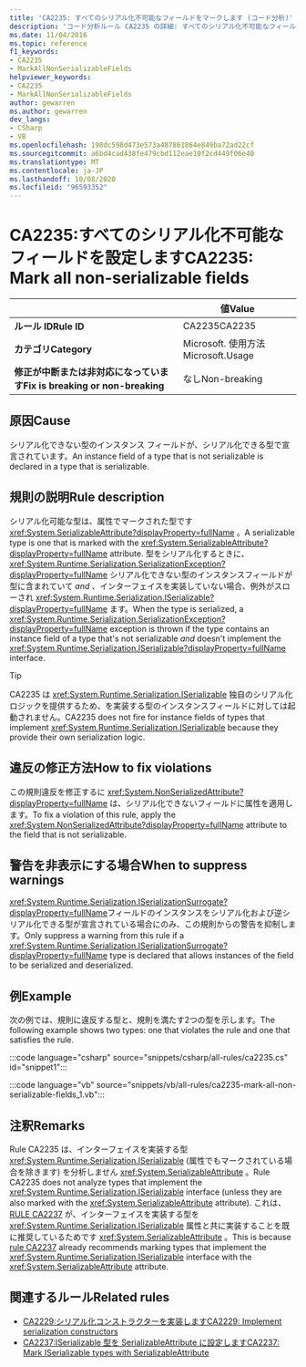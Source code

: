 ```yaml
---
title: 'CA2235: すべてのシリアル化不可能なフィールドをマークします (コード分析)'
description: 'コード分析ルール CA2235 の詳細: すべてのシリアル化不可能なフィールドをマークする'
ms.date: 11/04/2016
ms.topic: reference
f1_keywords:
- CA2235
- MarkAllNonSerializableFields
helpviewer_keywords:
- CA2235
- MarkAllNonSerializableFields
author: gewarren
ms.author: gewarren
dev_langs:
- CSharp
- VB
ms.openlocfilehash: 190dc598d473e573a487861864e849ba72ad22cf
ms.sourcegitcommit: a6bd4cad438fe479cbd112eae10f2cd449f06e40
ms.translationtype: MT
ms.contentlocale: ja-JP
ms.lasthandoff: 10/08/2020
ms.locfileid: "96593352"
---
```

# <a name="ca2235-mark-all-non-serializable-fields"></a><span data-ttu-id="21aa2-103">CA2235:すべてのシリアル化不可能なフィールドを設定します</span><span class="sxs-lookup"><span data-stu-id="21aa2-103">CA2235: Mark all non-serializable fields</span></span>

| | <span data-ttu-id="21aa2-104">値</span><span class="sxs-lookup"><span data-stu-id="21aa2-104">Value</span></span> |
|-|-|
| <span data-ttu-id="21aa2-105">**ルール ID**</span><span class="sxs-lookup"><span data-stu-id="21aa2-105">**Rule ID**</span></span> |<span data-ttu-id="21aa2-106">CA2235</span><span class="sxs-lookup"><span data-stu-id="21aa2-106">CA2235</span></span>|
| <span data-ttu-id="21aa2-107">**カテゴリ**</span><span class="sxs-lookup"><span data-stu-id="21aa2-107">**Category**</span></span> |<span data-ttu-id="21aa2-108">Microsoft. 使用方法</span><span class="sxs-lookup"><span data-stu-id="21aa2-108">Microsoft.Usage</span></span>|
| <span data-ttu-id="21aa2-109">**修正が中断または非対応になっています**</span><span class="sxs-lookup"><span data-stu-id="21aa2-109">**Fix is breaking or non-breaking**</span></span> |<span data-ttu-id="21aa2-110">なし</span><span class="sxs-lookup"><span data-stu-id="21aa2-110">Non-breaking</span></span>|

## <a name="cause"></a><span data-ttu-id="21aa2-111">原因</span><span class="sxs-lookup"><span data-stu-id="21aa2-111">Cause</span></span>

<span data-ttu-id="21aa2-112">シリアル化できない型のインスタンス フィールドが、シリアル化できる型で宣言されています。</span><span class="sxs-lookup"><span data-stu-id="21aa2-112">An instance field of a type that is not serializable is declared in a type that is serializable.</span></span>

## <a name="rule-description"></a><span data-ttu-id="21aa2-113">規則の説明</span><span class="sxs-lookup"><span data-stu-id="21aa2-113">Rule description</span></span>

<span data-ttu-id="21aa2-114">シリアル化可能な型は、属性でマークされた型です <xref:System.SerializableAttribute?displayProperty=fullName> 。</span><span class="sxs-lookup"><span data-stu-id="21aa2-114">A serializable type is one that is marked with the <xref:System.SerializableAttribute?displayProperty=fullName> attribute.</span></span> <span data-ttu-id="21aa2-115">型をシリアル化するときに、 <xref:System.Runtime.Serialization.SerializationException?displayProperty=fullName> シリアル化できない型のインスタンスフィールドが型に含まれていて *and* 、インターフェイスを実装していない場合、例外がスローされ <xref:System.Runtime.Serialization.ISerializable?displayProperty=fullName> ます。</span><span class="sxs-lookup"><span data-stu-id="21aa2-115">When the type is serialized, a <xref:System.Runtime.Serialization.SerializationException?displayProperty=fullName> exception is thrown if the type contains an instance field of a type that's not serializable *and* doesn't implement the <xref:System.Runtime.Serialization.ISerializable?displayProperty=fullName> interface.</span></span>

> [!TIP]
> <span data-ttu-id="21aa2-116">CA2235 は <xref:System.Runtime.Serialization.ISerializable> 独自のシリアル化ロジックを提供するため、を実装する型のインスタンスフィールドに対しては起動されません。</span><span class="sxs-lookup"><span data-stu-id="21aa2-116">CA2235 does not fire for instance fields of types that implement <xref:System.Runtime.Serialization.ISerializable> because they provide their own serialization logic.</span></span>

## <a name="how-to-fix-violations"></a><span data-ttu-id="21aa2-117">違反の修正方法</span><span class="sxs-lookup"><span data-stu-id="21aa2-117">How to fix violations</span></span>

<span data-ttu-id="21aa2-118">この規則違反を修正するに <xref:System.NonSerializedAttribute?displayProperty=fullName> は、シリアル化できないフィールドに属性を適用します。</span><span class="sxs-lookup"><span data-stu-id="21aa2-118">To fix a violation of this rule, apply the <xref:System.NonSerializedAttribute?displayProperty=fullName> attribute to the field that is not serializable.</span></span>

## <a name="when-to-suppress-warnings"></a><span data-ttu-id="21aa2-119">警告を非表示にする場合</span><span class="sxs-lookup"><span data-stu-id="21aa2-119">When to suppress warnings</span></span>

<span data-ttu-id="21aa2-120"><xref:System.Runtime.Serialization.ISerializationSurrogate?displayProperty=fullName>フィールドのインスタンスをシリアル化および逆シリアル化できる型が宣言されている場合にのみ、この規則からの警告を抑制します。</span><span class="sxs-lookup"><span data-stu-id="21aa2-120">Only suppress a warning from this rule if a <xref:System.Runtime.Serialization.ISerializationSurrogate?displayProperty=fullName> type is declared that allows instances of the field to be serialized and deserialized.</span></span>

## <a name="example"></a><span data-ttu-id="21aa2-121">例</span><span class="sxs-lookup"><span data-stu-id="21aa2-121">Example</span></span>

<span data-ttu-id="21aa2-122">次の例では、規則に違反する型と、規則を満たす2つの型を示します。</span><span class="sxs-lookup"><span data-stu-id="21aa2-122">The following example shows two types: one that violates the rule and one that satisfies the rule.</span></span>

:::code language="csharp" source="snippets/csharp/all-rules/ca2235.cs" id="snippet1":::

:::code language="vb" source="snippets/vb/all-rules/ca2235-mark-all-non-serializable-fields_1.vb":::

## <a name="remarks"></a><span data-ttu-id="21aa2-123">注釈</span><span class="sxs-lookup"><span data-stu-id="21aa2-123">Remarks</span></span>

<span data-ttu-id="21aa2-124">Rule CA2235 は、インターフェイスを実装する型 <xref:System.Runtime.Serialization.ISerializable> (属性でもマークされている場合を除きます) を分析しません <xref:System.SerializableAttribute> 。</span><span class="sxs-lookup"><span data-stu-id="21aa2-124">Rule CA2235 does not analyze types that implement the <xref:System.Runtime.Serialization.ISerializable> interface (unless they are also marked with the <xref:System.SerializableAttribute> attribute).</span></span> <span data-ttu-id="21aa2-125">これは、 [RULE CA2237](ca2237.md) が、インターフェイスを実装する型を <xref:System.Runtime.Serialization.ISerializable> 属性と共に実装することを既に推奨しているためです <xref:System.SerializableAttribute> 。</span><span class="sxs-lookup"><span data-stu-id="21aa2-125">This is because [rule CA2237](ca2237.md) already recommends marking types that implement the <xref:System.Runtime.Serialization.ISerializable> interface with the <xref:System.SerializableAttribute> attribute.</span></span>

## <a name="related-rules"></a><span data-ttu-id="21aa2-126">関連するルール</span><span class="sxs-lookup"><span data-stu-id="21aa2-126">Related rules</span></span>

- [<span data-ttu-id="21aa2-127">CA2229:シリアル化コンストラクターを実装します</span><span class="sxs-lookup"><span data-stu-id="21aa2-127">CA2229: Implement serialization constructors</span></span>](ca2229.md)
- [<span data-ttu-id="21aa2-128">CA2237:ISerializable 型を SerializableAttribute に設定します</span><span class="sxs-lookup"><span data-stu-id="21aa2-128">CA2237: Mark ISerializable types with SerializableAttribute</span></span>](ca2237.md)
